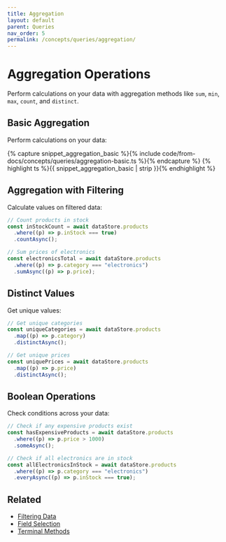 ```yaml
---
title: Aggregation
layout: default
parent: Queries
nav_order: 5
permalink: /concepts/queries/aggregation/
---
```


# Aggregation Operations

Perform calculations on your data with aggregation methods like `sum`, `min`, `max`, `count`, and `distinct`.

## Basic Aggregation

Perform calculations on your data:

{% capture snippet_aggregation_basic %}{% include code/from-docs/concepts/queries/aggregation-basic.ts %}{% endcapture %}
{% highlight ts %}{{ snippet_aggregation_basic | strip }}{% endhighlight %}

## Aggregation with Filtering

Calculate values on filtered data:

```ts
// Count products in stock
const inStockCount = await dataStore.products
  .where((p) => p.inStock === true)
  .countAsync();

// Sum prices of electronics
const electronicsTotal = await dataStore.products
  .where((p) => p.category === "electronics")
  .sumAsync((p) => p.price);
```

## Distinct Values

Get unique values:

```ts
// Get unique categories
const uniqueCategories = await dataStore.products
  .map((p) => p.category)
  .distinctAsync();

// Get unique prices
const uniquePrices = await dataStore.products
  .map((p) => p.price)
  .distinctAsync();
```

## Boolean Operations

Check conditions across your data:

```ts
// Check if any expensive products exist
const hasExpensiveProducts = await dataStore.products
  .where((p) => p.price > 1000)
  .someAsync();

// Check if all electronics are in stock
const allElectronicsInStock = await dataStore.products
  .where((p) => p.category === "electronics")
  .everyAsync((p) => p.inStock === true);
```

## Related

- [Filtering Data](/concepts/queries/filtering/)
- [Field Selection](/concepts/queries/field-selection/)
- [Terminal Methods](/concepts/queries/terminal-methods/)
